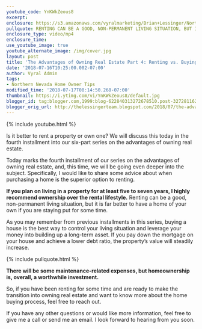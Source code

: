 ```yaml
---
youtube_code: YnKWkZeous8
excerpt:
enclosure: https://s3.amazonaws.com/vyralmarketing/Brian+Lessinger/Northern+Nevada+Real+Estate-+The+Advantages+of+Owning+Real+Estate+Part+4-+Renting+vs.+Buying.mp4
pullquote: RENTING CAN BE A GOOD, NON-PERMANENT LIVING SITUATION, BUT IT IS FAR BETTER TO HAVE A HOME OF YOUR OWN IF YOU ARE STAYING PUT FOR SOME TIME.
enclosure_type: video/mp4
enclosure_time:
use_youtube_image: true
youtube_alternate_image: /img/cover.jpg
layout: post
title: 'The Advantages of Owning Real Estate Part 4: Renting vs. Buying'
date: '2018-07-16T10:25:00.002-07:00'
author: Vyral Admin
tags:
- Northern Nevada Home Owner Tips
modified_time: '2018-07-17T08:14:50.268-07:00'
thumbnail: https://i.ytimg.com/vi/YnKWkZeous8/default.jpg
blogger_id: tag:blogger.com,1999:blog-622840313272678510.post-32728116291211925
blogger_orig_url: http://thelessingerteam.blogspot.com/2018/07/the-advantages-of-owning-real-estate.html
---
```

{% include youtube.html %}

Is it better to rent a property or own one? We will discuss this today in the fourth installment into our six-part series on the advantages of owning real estate.

Today marks the fourth installment of our series on the advantages of owning real estate, and, this time, we will be going even deeper into the subject. Specifically, I would like to share some advice about when purchasing a home is the superior option to renting.

**If you plan on living in a property for at least five to seven years, I highly recommend ownership over the rental lifestyle.** Renting can be a good, non-permanent living situation, but it is far better to have a home of your own if you are staying put for some time.

As you may remember from previous installments in this series, buying a house is the best way to control your living situation and leverage your money into building up a long-term asset. If you pay down the mortgage on your house and achieve a lower debt ratio, the property’s value will steadily increase.

{% include pullquote.html %}

**There will be some maintenance-related expenses, but homeownership is, overall, a worthwhile investment.**

So, if you have been renting for some time and are ready to make the transition into owning real estate and want to know more about the home buying process, feel free to reach out.

If you have any other questions or would like more information, feel free to give me a call or send me an email. I look forward to hearing from you soon.
